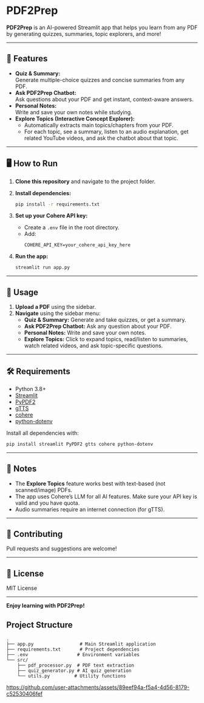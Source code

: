 # PDF2Prep

**PDF2Prep** is an AI-powered Streamlit app that helps you learn from any PDF by generating quizzes, summaries, topic explorers, and more!

---

## 🚀 Features

- **Quiz & Summary:**  
  Generate multiple-choice quizzes and concise summaries from any PDF.
- **Ask PDF2Prep Chatbot:**  
  Ask questions about your PDF and get instant, context-aware answers.
- **Personal Notes:**  
  Write and save your own notes while studying.
- **Explore Topics (Interactive Concept Explorer):**  
  - Automatically extracts main topics/chapters from your PDF.
  - For each topic, see a summary, listen to an audio explanation, get related YouTube videos, and ask the chatbot about that topic.

---

## 🖥️ How to Run

1. **Clone this repository** and navigate to the project folder.

2. **Install dependencies:**
    ```sh
    pip install -r requirements.txt
    ```

3. **Set up your Cohere API key:**
    - Create a `.env` file in the root directory.
    - Add:
      ```
      COHERE_API_KEY=your_cohere_api_key_here
      ```

4. **Run the app:**
    ```sh
    streamlit run app.py
    ```

---

## 📄 Usage

1. **Upload a PDF** using the sidebar.
2. **Navigate** using the sidebar menu:
    - **Quiz & Summary:** Generate and take quizzes, or get a summary.
    - **Ask PDF2Prep Chatbot:** Ask any question about your PDF.
    - **Personal Notes:** Write and save your own notes.
    - **Explore Topics:** Click to expand topics, read/listen to summaries, watch related videos, and ask topic-specific questions.

---

## 🛠️ Requirements

- Python 3.8+
- [Streamlit](https://streamlit.io/)
- [PyPDF2](https://pypdf2.readthedocs.io/)
- [gTTS](https://pypi.org/project/gTTS/)
- [cohere](https://docs.cohere.com/docs/quickstart)
- [python-dotenv](https://pypi.org/project/python-dotenv/)

Install all dependencies with:
```sh
pip install streamlit PyPDF2 gtts cohere python-dotenv
```

---

## 📢 Notes

- The **Explore Topics** feature works best with text-based (not scanned/image) PDFs.
- The app uses Cohere’s LLM for all AI features. Make sure your API key is valid and you have quota.
- Audio summaries require an internet connection (for gTTS).

---

## 🤝 Contributing

Pull requests and suggestions are welcome!

---

## 📃 License

MIT License

---

**Enjoy learning with PDF2Prep!**

## Project Structure

```
.
├── app.py                 # Main Streamlit application
├── requirements.txt       # Project dependencies
├── .env                  # Environment variables
└── src/
    ├── pdf_processor.py  # PDF text extraction
    ├── quiz_generator.py # AI quiz generation
    └── utils.py         # Utility functions
``` 

https://github.com/user-attachments/assets/89eef94a-f5a4-4d56-8179-c52530406fef


